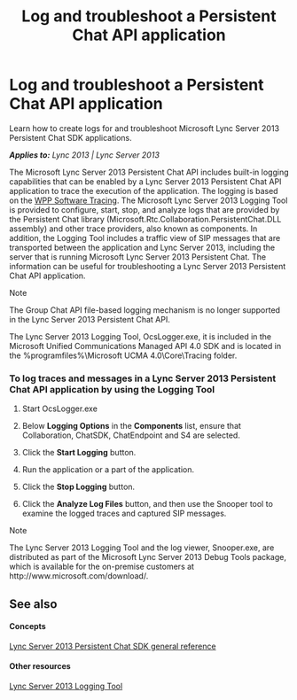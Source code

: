 ﻿---
title: Log and troubleshoot a Persistent Chat API application
TOCTitle: Log and troubleshoot a Persistent Chat API application
ms:assetid: 7fdb2465-f114-43b7-97ee-bc10ac93e260
ms:mtpsurl: https://msdn.microsoft.com/en-us/library/Dn439207(v=office.15)
ms:contentKeyID: 57101350
ms.date: 07/24/2014
mtps_version: v=office.15
---

# Log and troubleshoot a Persistent Chat API application

Learn how to create logs for and troubleshoot Microsoft Lync Server 2013 Persistent Chat SDK applications.


_**Applies to:** Lync 2013 | Lync Server 2013_

The Microsoft Lync Server 2013 Persistent Chat API includes built-in logging capabilities that can be enabled by a Lync Server 2013 Persistent Chat API application to trace the execution of the application. The logging is based on the [WPP Software Tracing](http://msdn.microsoft.com/en-us/library/ff556204\(v=vs.85\).aspx). The Microsoft Lync Server 2013 Logging Tool is provided to configure, start, stop, and analyze logs that are provided by the Persistent Chat library (Microsoft.Rtc.Collaboration.PersistentChat.DLL assembly) and other trace providers, also known as components. In addition, the Logging Tool includes a traffic view of SIP messages that are transported between the application and Lync Server 2013, including the server that is running Microsoft Lync Server 2013 Persistent Chat. The information can be useful for troubleshooting a Lync Server 2013 Persistent Chat API application.


> [!NOTE]
> <P>The Group Chat API file-based logging mechanism is no longer supported in the Lync Server 2013 Persistent Chat API.</P>



The Lync Server 2013 Logging Tool, OcsLogger.exe, it is included in the Microsoft Unified Communications Managed API 4.0 SDK and is located in the %programfiles%\\Microsoft UCMA 4.0\\Core\\Tracing folder.

### To log traces and messages in a Lync Server 2013 Persistent Chat API application by using the Logging Tool

1.  Start OcsLogger.exe

2.  Below **Logging Options** in the **Components** list, ensure that Collaboration, ChatSDK, ChatEndpoint and S4 are selected.

3.  Click the **Start Logging** button.

4.  Run the application or a part of the application.

5.  Click the **Stop Logging** button.

6.  Click the **Analyze Log Files** button, and then use the Snooper tool to examine the logged traces and captured SIP messages.


> [!NOTE]
> <P>The Lync Server 2013 Logging Tool and the log viewer, Snooper.exe, are distributed as part of the Microsoft Lync Server 2013 Debug Tools package, which is available for the on-premise customers at http://www.microsoft.com/download/.</P>



## See also

#### Concepts

[Lync Server 2013 Persistent Chat SDK general reference](lync-server-2013-persistent-chat-sdk-general-reference.md)

#### Other resources

[Lync Server 2013 Logging Tool](http://technet.microsoft.com/en-us/library/gg558599.aspx)

